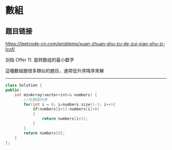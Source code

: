 # 數組

## 题目链接

https://leetcode-cn.com/problems/xuan-zhuan-shu-zu-de-zui-xiao-shu-zi-lcof/

剑指 Offer 11. 旋转数组的最小数字

這種數組題很多類似的題目，通常從升序降序來解    
    
---------------------------------------

```cpp
class Solution {
public:
    int minArray(vector<int>& numbers) {
        //先假設升序
        for(int i = 0; i<numbers.size()-1; i++){
            if(numbers[i+1]-numbers[i]<0)
            {
                return numbers[i+1];
            }
        }
        return numbers[0];
    }
};
```
